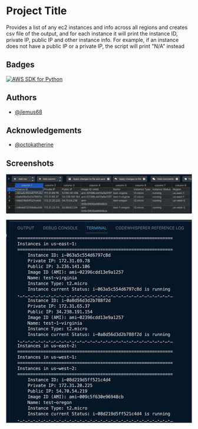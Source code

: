 
# Project Title

Provides a list of any ec2 instances and info across all regions and creates csv file of the output, 
and for each instance it will print the instance ID, private IP, public IP and other instance info. 
For example, if an instance does not have a public IP or a private IP, the script will print "N/A" instead

## Badges

[![AWS SDK for Python](https://img.shields.io/pypi/pyversions/boto3?style=plastic)](https://pypi.org/project/boto3/)

## Authors

- [@jlemus68](https://github.com/jlemus68)

## Acknowledgements

- [@octokatherine](https://www.github.com/octokatherine)

## Screenshots

![CSV Screenshot](https://github.com/jlemus68/list_ec2_instances/blob/main/images/csv_output.png)

![Termial Screenshot](https://github.com/jlemus68/list_ec2_instances/blob/main/images/terminal_output.png)
